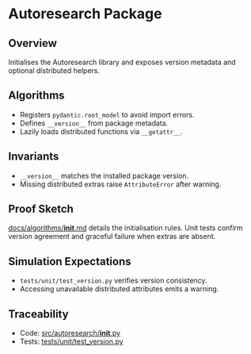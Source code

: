 # Autoresearch Package

## Overview

Initialises the Autoresearch library and exposes version metadata and
optional distributed helpers.

## Algorithms

- Registers `pydantic.root_model` to avoid import errors.
- Defines `__version__` from package metadata.
- Lazily loads distributed functions via `__getattr__`.

## Invariants

- `__version__` matches the installed package version.
- Missing distributed extras raise `AttributeError` after warning.

## Proof Sketch

[docs/algorithms/__init__.md](../algorithms/__init__.md) details the
initialisation rules. Unit tests confirm version agreement and graceful
failure when extras are absent.

## Simulation Expectations

- `tests/unit/test_version.py` verifies version consistency.
- Accessing unavailable distributed attributes emits a warning.

## Traceability

- Code: [src/autoresearch/__init__.py][m1]
- Tests: [tests/unit/test_version.py][t1]

[m1]: ../../src/autoresearch/__init__.py
[t1]: ../../tests/unit/test_version.py
